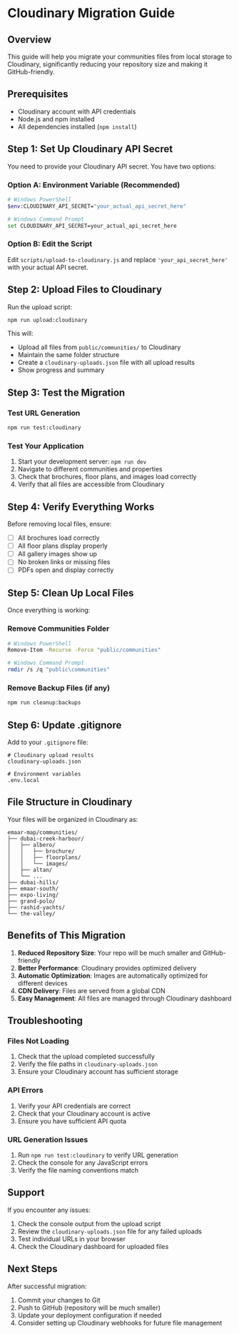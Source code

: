 # Cloudinary Migration Guide

## Overview
This guide will help you migrate your communities files from local storage to Cloudinary, significantly reducing your repository size and making it GitHub-friendly.

## Prerequisites
- Cloudinary account with API credentials
- Node.js and npm installed
- All dependencies installed (`npm install`)

## Step 1: Set Up Cloudinary API Secret

You need to provide your Cloudinary API secret. You have two options:

### Option A: Environment Variable (Recommended)
```bash
# Windows PowerShell
$env:CLOUDINARY_API_SECRET="your_actual_api_secret_here"

# Windows Command Prompt
set CLOUDINARY_API_SECRET=your_actual_api_secret_here
```

### Option B: Edit the Script
Edit `scripts/upload-to-cloudinary.js` and replace `'your_api_secret_here'` with your actual API secret.

## Step 2: Upload Files to Cloudinary

Run the upload script:
```bash
npm run upload:cloudinary
```

This will:
- Upload all files from `public/communities/` to Cloudinary
- Maintain the same folder structure
- Create a `cloudinary-uploads.json` file with all upload results
- Show progress and summary

## Step 3: Test the Migration

### Test URL Generation
```bash
npm run test:cloudinary
```

### Test Your Application
1. Start your development server: `npm run dev`
2. Navigate to different communities and properties
3. Check that brochures, floor plans, and images load correctly
4. Verify that all files are accessible from Cloudinary

## Step 4: Verify Everything Works

Before removing local files, ensure:
- [ ] All brochures load correctly
- [ ] All floor plans display properly
- [ ] All gallery images show up
- [ ] No broken links or missing files
- [ ] PDFs open and display correctly

## Step 5: Clean Up Local Files

Once everything is working:

### Remove Communities Folder
```bash
# Windows PowerShell
Remove-Item -Recurse -Force "public/communities"

# Windows Command Prompt
rmdir /s /q "public\communities"
```

### Remove Backup Files (if any)
```bash
npm run cleanup:backups
```

## Step 6: Update .gitignore

Add to your `.gitignore` file:
```
# Cloudinary upload results
cloudinary-uploads.json

# Environment variables
.env.local
```

## File Structure in Cloudinary

Your files will be organized in Cloudinary as:
```
emaar-map/communities/
├── dubai-creek-harbour/
│   ├── albero/
│   │   ├── brochure/
│   │   ├── floorplans/
│   │   └── images/
│   ├── altan/
│   └── ...
├── dubai-hills/
├── emaar-south/
├── expo-living/
├── grand-polo/
├── rashid-yachts/
└── the-valley/
```

## Benefits of This Migration

1. **Reduced Repository Size**: Your repo will be much smaller and GitHub-friendly
2. **Better Performance**: Cloudinary provides optimized delivery
3. **Automatic Optimization**: Images are automatically optimized for different devices
4. **CDN Delivery**: Files are served from a global CDN
5. **Easy Management**: All files are managed through Cloudinary dashboard

## Troubleshooting

### Files Not Loading
1. Check that the upload completed successfully
2. Verify the file paths in `cloudinary-uploads.json`
3. Ensure your Cloudinary account has sufficient storage

### API Errors
1. Verify your API credentials are correct
2. Check that your Cloudinary account is active
3. Ensure you have sufficient API quota

### URL Generation Issues
1. Run `npm run test:cloudinary` to verify URL generation
2. Check the console for any JavaScript errors
3. Verify the file naming conventions match

## Support

If you encounter any issues:
1. Check the console output from the upload script
2. Review the `cloudinary-uploads.json` file for any failed uploads
3. Test individual URLs in your browser
4. Check the Cloudinary dashboard for uploaded files

## Next Steps

After successful migration:
1. Commit your changes to Git
2. Push to GitHub (repository will be much smaller)
3. Update your deployment configuration if needed
4. Consider setting up Cloudinary webhooks for future file management
